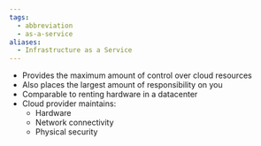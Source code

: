 ```yaml
---
tags:
  - abbreviation
  - as-a-service
aliases:
  - Infrastructure as a Service
---
```

- Provides the maximum amount of control over cloud resources
- Also places the largest amount of responsibility on you
- Comparable to renting hardware in a datacenter
- Cloud provider maintains:
	- Hardware
	- Network connectivity
	- Physical security